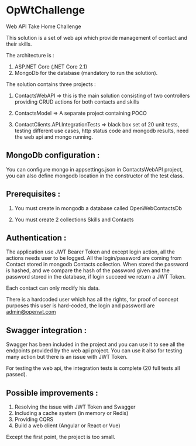 # OpWtChallenge
Web API Take Home Challenge

This solution is a set of web api which provide management of contact and their skills. 

The architecture is : 

1) ASP.NET Core (.NET Core 2.1) 
2) MongoDb for the database (mandatory to run the solution). 


The solution contains three projects : 

1) ContactsWebAPI =>  this is the main solution consisting of two controllers providing CRUD actions for both contacts and skills 

2) ContactsModel => A separate project containing POCO 

3) ContactClients.API.IntegrationTests => black box set of 20 unit tests, testing different use cases, http status code and mongodb results, need the web api and mongo running. 


MongoDb configuration : 
-----------------------

You can configure mongo in appsettings.json in ContactsWebAPI project, you can also define mongodb location in the constructor of the test class. 

Prerequisites : 
----------------

1) You must create in mongodb a database called OpenWebContactsDb

2) You must create 2 collections Skills and Contacts 


Authentication : 
-----------------

The application use JWT Bearer Token and except login action, all the actions needs user to be logged. 
All the login/password are coming from Contact stored in mongodb Contacts collection. 
When stored the password is hashed, and we compare the hash of the password given and the password stored in the database, if login succeed we return a JWT Token. 

Each contact can only modify his data. 

There is a hardcoded user which has all the rights, for proof of concept purposes this user is hard-coded, the login and password are admin@openwt.com


Swagger integration : 
----------------------

Swagger has been included in the project and you can use it to see all the endpoints provided by the web api project. 
You can use it also for testing many action but there is an issue with JWT Token. 

For testing the web api, the integration tests is complete (20 full tests all passed). 


Possible improvements : 
-------------------------

1) Resolving the issue with JWT Token and Swagger
2) Including a cache system (in memory or Redis) 
3) Providing CQRS 
4) Build a web client (Angular or React or Vue)

Except the first point, the project is too small.










